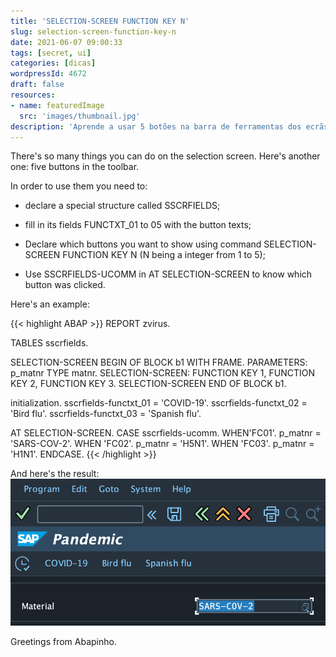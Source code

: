 ```yaml
---
title: 'SELECTION-SCREEN FUNCTION KEY N'
slug: selection-screen-function-key-n
date: 2021-06-07 09:00:33
tags: [secret, ui]
categories: [dicas]
wordpressId: 4672
draft: false
resources:
- name: featuredImage
  src: 'images/thumbnail.jpg'
description: 'Aprende a usar 5 botões na barra de ferramentas dos ecrãs de selecção dos teus reports.'
---
```

There's so many things you can do on the selection screen. Here's another one: five buttons in the toolbar.

<!--more-->

In order to use them you need to:

  * declare a special structure called SSCRFIELDS;

  * fill in its fields FUNCTXT_01 to 05 with the button texts;

  * Declare which buttons you want to show using command SELECTION-SCREEN FUNCTION KEY N (N being a integer from 1 to 5);

  * Use SSCRFIELDS-UCOMM in AT SELECTION-SCREEN to know which button was clicked.

Here's an example:


{{< highlight ABAP >}}
REPORT zvirus.

TABLES sscrfields.

SELECTION-SCREEN BEGIN OF BLOCK b1 WITH FRAME.
PARAMETERS: p_matnr TYPE matnr.
SELECTION-SCREEN: FUNCTION KEY 1,
                  FUNCTION KEY 2,
                  FUNCTION KEY 3.
SELECTION-SCREEN END OF BLOCK b1.

initialization.
    sscrfields-functxt_01 = 'COVID-19'.
    sscrfields-functxt_02 = 'Bird flu'.
    sscrfields-functxt_03 = 'Spanish flu'.

AT SELECTION-SCREEN.
  CASE sscrfields-ucomm.
    WHEN'FC01'.
      p_matnr = 'SARS-COV-2'.
    WHEN 'FC02'.
      p_matnr = 'H5N1'.
    WHEN 'FC03'.
      p_matnr = 'H1N1'.
  ENDCASE.
{{< /highlight >}}

And here's the result:
[![image][1]][1]

Greetings from Abapinho.

   [1]: images/pandemic_se38.png

